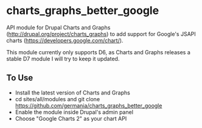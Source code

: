charts_graphs_better_google
===========================

API module for Drupal Charts and Graphs 
(http://drupal.org/project/charts_graphs) to add 
support for Google's JSAPI charts 
(https://developers.google.com/chart/).

This module currently only supports D6, as Charts and Graphs releases a 
stable D7 module I will try to keep it updated.

## To Use
 - Install the latest version of Charts and Graphs
 - cd sites/all/modules and git clone https://github.com/germania/charts_graphs_better_google
 - Enable the module inside Drupal's admin panel
 - Choose "Google Charts 2" as your chart API
